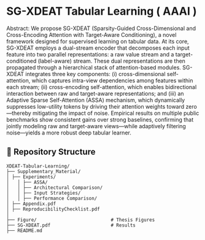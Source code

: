 # SG-XDEAT Tabular Learning ( AAAI )

Abstract: We propose SG-XDEAT (Sparsity-Guided Cross-Dimensional and Cross-Encoding Attention with Target-Aware Conditioning), a novel framework designed for supervised learning on tabular data. At its core, SG-XDEAT employs a dual-stream encoder that decomposes each input feature into two parallel representations: a raw value stream and a target-conditioned (label-aware) stream. These dual representations are then propagated through a hierarchical stack of attention-based modules. SG-XDEAT integrates three key components: (i) cross-dimensional self-attention, which captures intra-view dependencies among features within each stream; (ii) cross-encoding self-attention, which enables bidirectional interaction between raw and target-aware representations; and (iii) an Adaptive Sparse Self-Attention (ASSA) mechanism, which dynamically suppresses low-utility tokens by driving their attention weights toward zero—thereby mitigating the impact of noise. Empirical results on multiple public benchmarks show consistent gains over strong baselines, confirming that jointly modeling raw and target-aware views—while adaptively filtering noise—yields a more robust deep tabular learner.

## 📂 Repository Structure
```
XDEAT-Tabular-Learning/
├── Supplementary_Material/                   
│ ├── Experiments/
│   │ ├── ASSA/
│   │ ├── Architectural Comparison/
│   │ ├── Input Strategies/
│   │ ├── Performance Comparison/
│ ├── Appendix.pdf              
│ ├── ReproducibilityChecklist.pdf   
│
├── Figure/                           # Thesis Figures
├── SG-XDEAT.pdf                      # Results  
├── README.md
```
